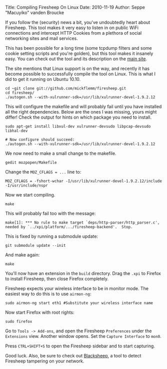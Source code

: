 Title: Compiling Firesheep On Linux
Date: 2010-11-19
Author: Seppe "Macuyiko" vanden Broucke

If you follow the (security) news a bit, you've undoubtedly heart about Firesheep. This tool makes it very easy to listen in on public WiFi connections and intercept HTTP Cookies from a plethora of social networking sites and mail services.

This has been possible for a long time (some tcpdump filters and some cookie setting scripts and you're golden), but this tool makes it insanely easy. You can check out the tool and its description on the [main site](http://codebutler.com/firesheep).

The site mentions that Linux support is on the way, and recently it has become possible to successfully compile the tool on Linux. This is what I did to get it running on Ubuntu 10.10.

    cd ~git clone git://github.com/mickflemm/firesheep.git
    cd firesheep/
    ./autogen.sh --with-xulrunner-sdk=/usr/lib/xulrunner-devel-1.9.2.12

This will configure the makefile and will probably fail until you have installed all the right dependencies. Below are the ones I was missing, yours might differ! Check the output for hints on which package you need to install.

    sudo apt-get install libxul-dev xulrunner-devsudo libpcap-devsudo libhal-dev

    # Now configure should succeed:
    ./autogen.sh --with-xulrunner-sdk=/usr/lib/xulrunner-devel-1.9.2.12

We now need to make a small change to the makefile.

    gedit mozpopen/Makefile

Change the `MOZ_CFLAGS = ...` line to:

    MOZ_CFLAGS = -fshort-wchar -I/usr/lib/xulrunner-devel-1.9.2.12/include -I/usr/include/nspr

Now we start compiling.

    make

This will probably fail too with the message:

    make[1]: *** No rule to make target `deps/http-parser/http_parser.c', needed by `../xpi/platform/.../firesheep-backend'.  Stop.

This is fixed by running a submodule update:

    git submodule update --init

And make again:

    make

You'll now have an extension in the `build` directory. Drag the `.xpi` to Firefox to install Firesheep, then close Firefox completely.

Firesheep expects your wireless interface to be in monitor mode. The easiest way to do this is to use `airmon-ng`:

    sudo airmon-ng start eth1 #Substitute your wireless interface name

Now start Firefox with root rights:

    sudo firefox

Go to `Tools -> Add-ons`, and open the Firesheep `Preferences` under the `Extensions` view. Another window opens. Set the `Capture Interface` to `mon0`.

Press `CTRL+SHIFT+S` to open the Firesheep sidebar and to start capturing.

Good luck. Also, be sure to check out [Blacksheep](http://research.zscaler.com/2010/11/blacksheep-tool-to-detect-firesheep.html), a tool to detect Firesheep tampering on your network.

